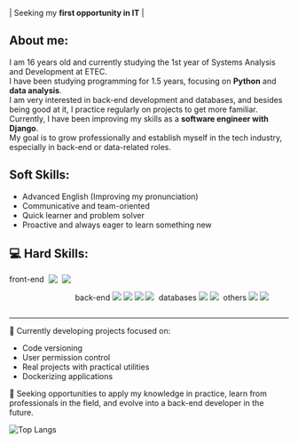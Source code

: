 | Seeking my **first opportunity in IT** |

## About me:
I am 16 years old and currently studying the 1st year of Systems Analysis and Development at ETEC.  
I have been studying programming for 1.5 years, focusing on **Python** and **data analysis**.  
I am very interested in back-end development and databases, and besides being good at it, I practice regularly on projects to get more familiar.  
Currently, I have been improving my skills as a **software engineer with Django**.  
My goal is to grow professionally and establish myself in the tech industry, especially in back-end or data-related roles.

## Soft Skills:
- Advanced English (Improving my pronunciation)  
- Communicative and team-oriented  
- Quick learner and problem solver  
- Proactive and always eager to learn something new  

## 💻 Hard Skills:
<div style="display: flex; flex-wrap: wrap; gap: 8px;">
  front-end  
  <img src="https://img.shields.io/badge/HTML5-E34F26?style=for-the-badge&logo=html5&logoColor=white">
  <img src="https://img.shields.io/badge/CSS3-1572B6?style=for-the-badge&logo=css3&logoColor=white">
  <p><br>
  back-end  
  <img src="https://img.shields.io/badge/Java-007396?style=for-the-badge&logo=java&logoColor=white">
  <img src="https://img.shields.io/badge/Python-3776AB?style=for-the-badge&logo=python&logoColor=white">
  <img src="https://img.shields.io/badge/Django-092E20?style=for-the-badge&logo=django&logoColor=white">
  <img src="https://img.shields.io/badge/Docker-2496ED?style=for-the-badge&logo=docker&logoColor=white">

  <p><br>
  databases  
  <img src="https://img.shields.io/badge/MySQL-4479A1?style=for-the-badge&logo=mysql&logoColor=white">
  <img src="https://img.shields.io/badge/PostgreSQL-336791?style=for-the-badge&logo=postgresql&logoColor=white">
  <p><br>
  others  
  <img src="https://img.shields.io/badge/Git-F05032?style=for-the-badge&logo=git&logoColor=white">
  <img src="https://img.shields.io/badge/Pandas-150458?style=for-the-badge&logo=pandas&logoColor=white">  
</div>

---

📌 Currently developing projects focused on:  
- Code versioning  
- User permission control  
- Real projects with practical utilities  
- Dockerizing applications  

🚀 Seeking opportunities to apply my knowledge in practice, learn from professionals in the field, and evolve into a back-end developer in the future.  

![Top Langs](https://github-readme-stats.vercel.app/api/top-langs/?username=urtTarzan&layout=compact&langs_count=8)
